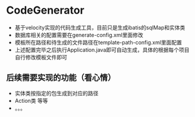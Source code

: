 # CodeGenerator
- 基于velocity实现的代码生成工具，目前只是生成ibatis的sqlMap和实体类
- 数据库相关的配置需要在generate-config.xml里面修改
- 模板所在路径和待生成的文件路径在template-path-config.xml里面配置
- 上述配置完毕之后执行Application.java即可自动生成，具体的根据每个项目自行修改模板文件即可
## 后续需要实现的功能（看心情） 
- 实体类按指定的包生成到对应的路径
- Action类 等等
- 。。。 